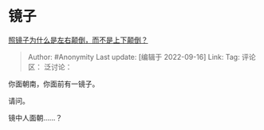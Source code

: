# 镜子
[照镜子为什么是左右颠倒，而不是上下颠倒？](https://www.zhihu.com/question/19552727/answer/2676615718)
> Author: #Anonymity
> Last update: [编辑于 2022-09-16]
> Link:
> Tag:
> 评论区：
> 泛讨论：

你面朝南，你面前有一镜子。

请问。

镜中人面朝……？
